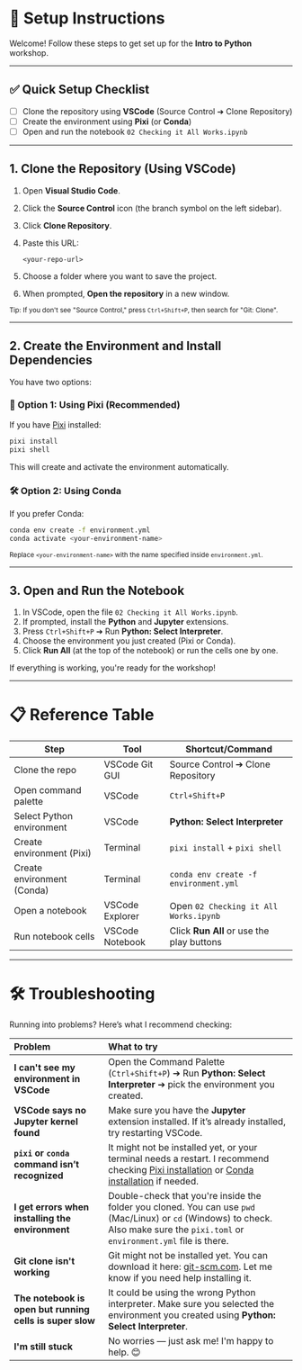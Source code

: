 
# 🚀 Setup Instructions

Welcome! Follow these steps to get set up for the **Intro to Python** workshop.

---

## ✅ Quick Setup Checklist

- [ ] Clone the repository using **VSCode** (Source Control ➔ Clone Repository)
- [ ] Create the environment using **Pixi** (or **Conda**)
- [ ] Open and run the notebook `02 Checking it All Works.ipynb`

---

## 1. Clone the Repository (Using VSCode)

1. Open **Visual Studio Code**.
2. Click the **Source Control** icon (the branch symbol on the left sidebar).
3. Click **Clone Repository**.
4. Paste this URL:

   ```
   <your-repo-url>
   ```

5. Choose a folder where you want to save the project.
6. When prompted, **Open the repository** in a new window.

<sub>Tip: If you don't see "Source Control," press `Ctrl+Shift+P`, then search for "Git: Clone".</sub>

---

## 2. Create the Environment and Install Dependencies

You have two options:

### 🌟 Option 1: Using Pixi (Recommended)

If you have [Pixi](https://prefix.dev/docs/pixi/installation) installed:

```bash
pixi install
pixi shell
```

This will create and activate the environment automatically.

### 🛠️ Option 2: Using Conda

If you prefer Conda:

```bash
conda env create -f environment.yml
conda activate <your-environment-name>
```

<sub>Replace `<your-environment-name>` with the name specified inside `environment.yml`.</sub>

---

## 3. Open and Run the Notebook

1. In VSCode, open the file `02 Checking it All Works.ipynb`.
2. If prompted, install the **Python** and **Jupyter** extensions.
3. Press `Ctrl+Shift+P` ➔ Run **Python: Select Interpreter**.
4. Choose the environment you just created (Pixi or Conda).
5. Click **Run All** (at the top of the notebook) or run the cells one by one.

If everything is working, you're ready for the workshop!

---

# 📋 Reference Table

| Step                     | Tool             | Shortcut/Command                           |
|---------------------------|------------------|--------------------------------------------|
| Clone the repo            | VSCode Git GUI   | Source Control ➔ Clone Repository          |
| Open command palette      | VSCode           | `Ctrl+Shift+P`                             |
| Select Python environment | VSCode           | **Python: Select Interpreter**             |
| Create environment (Pixi) | Terminal         | `pixi install` + `pixi shell`              |
| Create environment (Conda)| Terminal         | `conda env create -f environment.yml`      |
| Open a notebook           | VSCode Explorer  | Open `02 Checking it All Works.ipynb`      |
| Run notebook cells        | VSCode Notebook  | Click **Run All** or use the play buttons  |

---

# 🛠️ Troubleshooting

Running into problems? Here’s what I recommend checking:

| Problem | What to try |
|:--------|:------------|
| **I can't see my environment in VSCode** | Open the Command Palette (`Ctrl+Shift+P`) ➔ Run **Python: Select Interpreter** ➔ pick the environment you created. |
| **VSCode says no Jupyter kernel found** | Make sure you have the **Jupyter** extension installed. If it’s already installed, try restarting VSCode. |
| **`pixi` or `conda` command isn’t recognized** | It might not be installed yet, or your terminal needs a restart. I recommend checking [Pixi installation](https://prefix.dev/docs/pixi/installation) or [Conda installation](https://docs.conda.io/en/latest/miniconda.html) if needed. |
| **I get errors when installing the environment** | Double-check that you're inside the folder you cloned. You can use `pwd` (Mac/Linux) or `cd` (Windows) to check. Also make sure the `pixi.toml` or `environment.yml` file is there. |
| **Git clone isn't working** | Git might not be installed yet. You can download it here: [git-scm.com](https://git-scm.com/). Let me know if you need help installing it. |
| **The notebook is open but running cells is super slow** | It could be using the wrong Python interpreter. Make sure you selected the environment you created using **Python: Select Interpreter**. |
| **I'm still stuck** | No worries — just ask me! I'm happy to help. 😊 |

